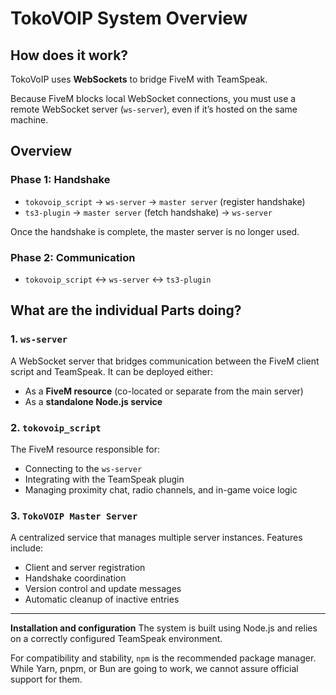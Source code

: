 # TokoVOIP System Overview

## How does it work?

TokoVoIP uses **WebSockets** to bridge FiveM with TeamSpeak.

Because FiveM blocks local WebSocket connections, you must use a remote WebSocket server (`ws-server`), even if it’s hosted on the same machine.

## Overview

### Phase 1: Handshake

* `tokovoip_script` → `ws-server` → `master server` (register handshake)
* `ts3-plugin` → `master server` (fetch handshake) → `ws-server`

Once the handshake is complete, the master server is no longer used.

### Phase 2: Communication

* `tokovoip_script` ↔ `ws-server` ↔ `ts3-plugin`


## What are the individual Parts doing?

### 1. `ws-server`

A WebSocket server that bridges communication between the FiveM client script and TeamSpeak. It can be deployed either:

* As a **FiveM resource** (co-located or separate from the main server)
* As a **standalone Node.js service**


### 2. `tokovoip_script`

The FiveM resource responsible for:

* Connecting to the `ws-server`
* Integrating with the TeamSpeak plugin
* Managing proximity chat, radio channels, and in-game voice logic

### 3. `TokoVOIP Master Server`

A centralized service that manages multiple server instances.
Features include:

* Client and server registration
* Handshake coordination
* Version control and update messages
* Automatic cleanup of inactive entries

---

**Installation and configuration** 
The system is built using Node.js and relies on a correctly configured TeamSpeak environment.

For compatibility and stability, `npm` is the recommended package manager. While Yarn, pnpm, or Bun are going to work, we cannot assure official support for them.
